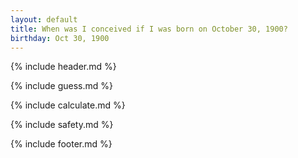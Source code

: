 ```yaml
---
layout: default
title: When was I conceived if I was born on October 30, 1900?
birthday: Oct 30, 1900
---
```


{% include header.md %}

{% include guess.md %}

{% include calculate.md %}

{% include safety.md %}

{% include footer.md %}



